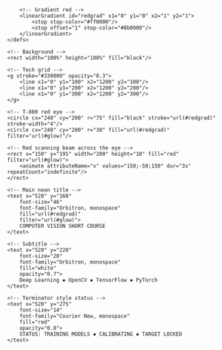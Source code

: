 <svg xmlns="http://www.w3.org/2000/svg" viewBox="0 0 1200 400" width="1200" height="400">
    <defs>
        <!-- Neon red glow -->
        <filter id="glow">
            <feGaussianBlur stdDeviation="4" result="blur"/>
            <feMerge>
                <feMergeNode in="blur"/>
                <feMergeNode in="SourceGraphic"/>
            </feMerge>
        </filter>

        <!-- Gradient red -->
        <linearGradient id="redgrad" x1="0" y1="0" x2="1" y2="1">
            <stop stop-color="#ff0000"/>
            <stop offset="1" stop-color="#8b0000"/>
        </linearGradient>
    </defs>

    <!-- Background -->
    <rect width="100%" height="100%" fill="black"/>

    <!-- Tech grid -->
    <g stroke="#330000" opacity="0.3">
        <line x1="0" y1="100" x2="1200" y2="100"/>
        <line x1="0" y1="200" x2="1200" y2="200"/>
        <line x1="0" y1="300" x2="1200" y2="300"/>
    </g>

    <!-- T-800 red eye -->
    <circle cx="240" cy="200" r="75" fill="black" stroke="url(#redgrad)" stroke-width="4"/>
    <circle cx="240" cy="200" r="38" fill="url(#redgrad)" filter="url(#glow)"/>

    <!-- Red scanning beam across the eye -->
    <rect x="150" y="195" width="200" height="10" fill="red" filter="url(#glow)">
        <animate attributeName="x" values="150;-50;150" dur="3s" repeatCount="indefinite"/>
    </rect>

    <!-- Main neon title -->
    <text x="520" y="160"
        font-size="46"
        font-family="Orbitron, monospace"
        fill="url(#redgrad)"
        filter="url(#glow)">
        COMPUTER VISION SHORT COURSE
    </text>

    <!-- Subtitle -->
    <text x="520" y="220"
        font-size="20"
        font-family="Orbitron, monospace"
        fill="white"
        opacity="0.7">
        Deep Learning ▪ OpenCV ▪ TensorFlow ▪ PyTorch
    </text>

    <!-- Terminator style status -->
    <text x="520" y="275"
        font-size="14"
        font-family="Courier New, monospace"
        fill="red"
        opacity="0.8">
        STATUS: TRAINING MODELS ▪ CALIBRATING ▪ TARGET LOCKED
    </text>
</svg>

